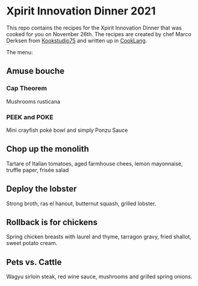 # Xpirit Innovation Dinner 2021

This repo contains the recipes for the Xpirit Innovation Dinner that was cooked for you on November 26th. The recipes are created by chef Marco Derksen from [Kookstudio75](http://www.kookstudio75.nl) and written up in [CookLang](https://cooklang.org).

The menu:

## Amuse bouche

### Cap Theorem

Mushrooms rusticana

### PEEK and POKE

Mini crayfish poké bowl and simply Ponzu Sauce

## Chop up the monolith

Tartare of Italian tomatoes, aged farmhouse chees, lemon mayonnaise, truffle paper, frisée salad

## Deploy the lobster

Strong broth, ras el hanout, butternut squash, grilled lobster.

## Rollback is for chickens

Spring chicken breasts with laurel and thyme, tarragon gravy, fried shallot, sweet potato cream.

## Pets vs. Cattle

Wagyu sirloin steak, red wine sauce, mushrooms and grilled spring onions.


